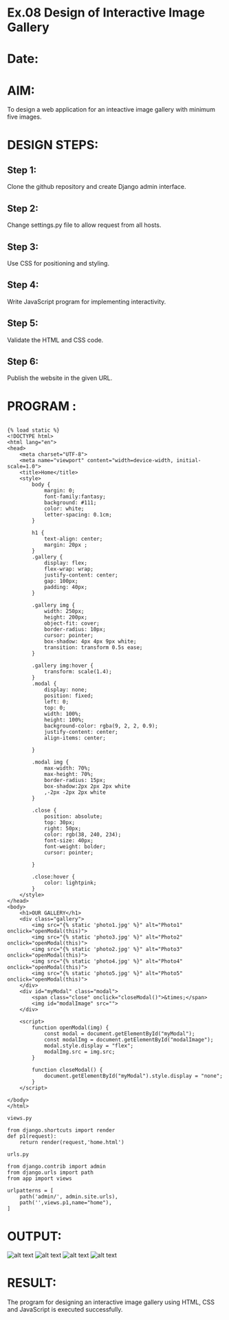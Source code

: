 # Ex.08 Design of Interactive Image Gallery
# Date:
# AIM:
To design a web application for an inteactive image gallery with minimum five images.

# DESIGN STEPS:
## Step 1:
Clone the github repository and create Django admin interface.

## Step 2:
Change settings.py file to allow request from all hosts.

## Step 3:
Use CSS for positioning and styling.

## Step 4:
Write JavaScript program for implementing interactivity.

## Step 5:
Validate the HTML and CSS code.

## Step 6:
Publish the website in the given URL.

# PROGRAM :
```

{% load static %}
<!DOCTYPE html>
<html lang="en">
<head>
    <meta charset="UTF-8">
    <meta name="viewport" content="width=device-width, initial-scale=1.0">
    <title>Home</title>
    <style>
        body {
            margin: 0;
            font-family:fantasy;
            background: #111;
            color: white;
            letter-spacing: 0.1cm;
        }

        h1 {
            text-align: center;
            margin: 20px ;
        }
        .gallery {
            display: flex;
            flex-wrap: wrap;
            justify-content: center;
            gap: 100px;
            padding: 40px;
        }

        .gallery img {
            width: 250px;
            height: 200px;
            object-fit: cover;
            border-radius: 10px;
            cursor: pointer;
            box-shadow: 4px 4px 9px white;
            transition: transform 0.5s ease;
        }

        .gallery img:hover {
            transform: scale(1.4);
        }
        .modal {
            display: none;
            position: fixed;
            left: 0;
            top: 0;
            width: 100%;
            height: 100%;
            background-color: rgba(9, 2, 2, 0.9);
            justify-content: center;
            align-items: center;
            
        }

        .modal img {
            max-width: 70%;
            max-height: 70%;
            border-radius: 15px;
            box-shadow:2px 2px 2px white
            ,-2px -2px 2px white
        }

        .close {
            position: absolute;
            top: 30px;
            right: 50px;
            color: rgb(38, 240, 234);
            font-size: 40px;
            font-weight: bolder;
            cursor: pointer;
    
        }

        .close:hover {
            color: lightpink;
        }
    </style>
</head>
<body>
    <h1>OUR GALLERY</h1>
    <div class="gallery">
        <img src="{% static 'photo1.jpg' %}" alt="Photo1" onclick="openModal(this)">
        <img src="{% static 'photo3.jpg' %}" alt="Photo2" onclick="openModal(this)">
        <img src="{% static 'photo2.jpg' %}" alt="Photo3" onclick="openModal(this)">
        <img src="{% static 'photo4.jpg' %}" alt="Photo4" onclick="openModal(this)">
        <img src="{% static 'photo5.jpg' %}" alt="Photo5" onclick="openModal(this)">
    </div>
    <div id="myModal" class="modal">
        <span class="close" onclick="closeModal()">&times;</span>
        <img id="modalImage" src="">
    </div>

    <script>
        function openModal(img) {
            const modal = document.getElementById("myModal");
            const modalImg = document.getElementById("modalImage");
            modal.style.display = "flex";
            modalImg.src = img.src;
        }

        function closeModal() {
            document.getElementById("myModal").style.display = "none";
        }
    </script>

</body>
</html>

views.py 

from django.shortcuts import render
def p1(request):
    return render(request,'home.html')

urls.py

from django.contrib import admin
from django.urls import path
from app import views

urlpatterns = [
    path('admin/', admin.site.urls),
    path('',views.p1,name="home"),
]
```
# OUTPUT:
![alt text](<Screenshot 2025-10-05 232036.png>) 
![alt text](<Screenshot 2025-10-05 231922.png>)
![alt text](<Screenshot 2025-10-05 232002.png>)
![alt text](<Screenshot 2025-10-05 232022.png>)
# RESULT:
The program for designing an interactive image gallery using HTML, CSS and JavaScript is executed successfully.

